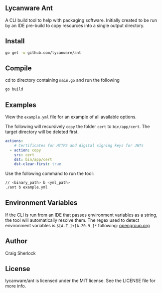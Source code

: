 ## Lycanware Ant
A CLI build tool to help with packaging software. Initially created to be run by an IDE pre-build to copy resources into a single output directory.

## Install
```sh
go get -u github.com/lycanware/ant
```

## Compile
cd to directory containing `main.go` and run the following
```sh
go build
```

## Examples
View the `example.yml` file for an example of all available options.

The following will recursively `copy` the folder `cert` to `bin/app/cert`. The target directory will be deleted first.

```yml
actions:
    # Certificates for HTTPS and digital signing keys for JWTs
  - action: copy
    src: cert
    dst: bin/app/cert
    dst-clear-first: true
```

Use the following command to run the tool:

```sh
// <binary_path> b <yml_path>
./ant b example.yml
```

## Environment Variables
If the CLI is run from an IDE that passes environment variables as a string, the tool will automatically resolve them.
The regex used to detect environment variables is `$[A-Z_]+[A-Z0-9_]*` following: [opengroup.org](https://pubs.opengroup.org/onlinepubs/9699919799/)

## Author
Craig Sherlock

## License
lycanware/ant is licensed under the MIT license. See the LICENSE file for more info.